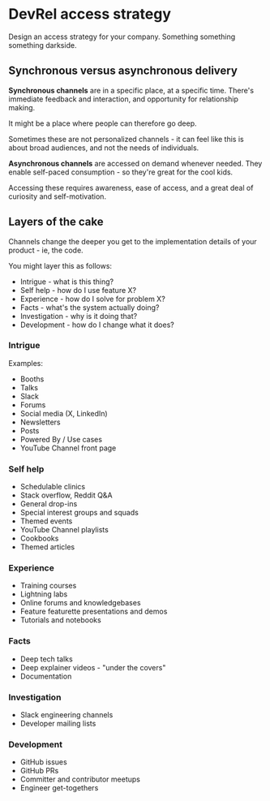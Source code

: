 # DevRel access strategy

Design an access strategy for your company. Something something something darkside.

## Synchronous versus asynchronous delivery

__Synchronous channels__ are in a specific place, at a specific time. There's immediate feedback and interaction, and opportunity for relationship making.

It might be a place where people can therefore go deep.

Sometimes these are not personalized channels - it can feel like this is about broad audiences, and not the needs of individuals.

__Asynchronous channels__ are accessed on demand whenever needed. They enable self-paced consumption - so they're great for the cool kids.

Accessing these requires awareness, ease of access, and a great deal of curiosity and self-motivation.

## Layers of the cake

Channels change the deeper you get to the implementation details of your product - ie, the code.

You might layer this as follows:

* Intrigue - what is this thing?
* Self help - how do I use feature X?
* Experience - how do I solve for problem X?
* Facts - what's the system actually doing?
* Investigation - why is it doing that?
* Development - how do I change what it does?

### Intrigue

Examples:

* Booths
* Talks
* Slack
* Forums
* Social media (X, LinkedIn)
* Newsletters
* Posts
* Powered By / Use cases
* YouTube Channel front page

### Self help

* Schedulable clinics
* Stack overflow, Reddit Q&A
* General drop-ins
* Special interest groups and squads
* Themed events
* YouTube Channel playlists
* Cookbooks
* Themed articles

### Experience

* Training courses
* Lightning labs
* Online forums and knowledgebases
* Feature featurette presentations and demos
* Tutorials and notebooks

### Facts

* Deep tech talks
* Deep explainer videos - "under the covers"
* Documentation

### Investigation

* Slack engineering channels
* Developer mailing lists

### Development

* GitHub issues
* GitHub PRs
* Committer and contributor meetups
* Engineer get-togethers
